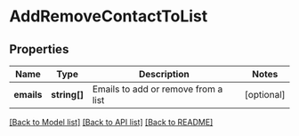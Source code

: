 # AddRemoveContactToList

## Properties
Name | Type | Description | Notes
------------ | ------------- | ------------- | -------------
**emails** | **string[]** | Emails to add or remove from a list | [optional] 

[[Back to Model list]](../README.md#documentation-for-models) [[Back to API list]](../README.md#documentation-for-api-endpoints) [[Back to README]](../README.md)


